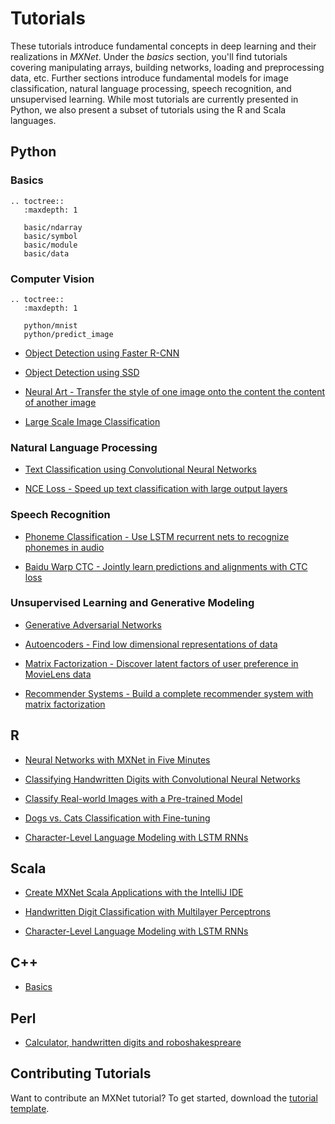 # Tutorials

These tutorials introduce fundamental concepts in deep learning and their realizations in _MXNet_. Under the _basics_ section, you'll find tutorials covering manipulating arrays, building networks, loading and preprocessing data, etc. Further sections introduce fundamental models for image classification, natural language processing, speech recognition, and unsupervised learning. While most tutorials are currently presented in Python, we also present a subset of tutorials using the R and Scala languages.


## Python

### Basics

```eval_rst
.. toctree::
   :maxdepth: 1

   basic/ndarray
   basic/symbol
   basic/module
   basic/data
```

### Computer Vision

```eval_rst
.. toctree::
   :maxdepth: 1

   python/mnist
   python/predict_image
```

- [Object Detection using Faster R-CNN](https://github.com/dmlc/mxnet/tree/master/example/rcnn)

- [Object Detection using SSD](https://github.com/dmlc/mxnet/tree/master/example/ssd)

- [Neural Art - Transfer the style of one image onto the content the content of another image](https://github.com/dmlc/mxnet/tree/master/example/neural-style)

- [Large Scale Image Classification](https://github.com/dmlc/mxnet/tree/master/example/image-classification)

### Natural Language Processing

- [Text Classification using Convolutional Neural Networks](http://mxnet.io/tutorials/nlp/cnn.html)

- [NCE Loss - Speed up text classification with large output layers](http://mxnet.io/tutorials/nlp/nce_loss.html)

### Speech Recognition

- [Phoneme Classification - Use LSTM recurrent nets to recognize phonemes in audio](http://mxnet.io/tutorials/speech_recognition/speech_lstm.html)

- [Baidu Warp CTC - Jointly learn predictions and alignments with CTC loss](http://mxnet.io/tutorials/speech_recognition/baidu_warp_ctc.html)

### Unsupervised Learning and Generative Modeling

- [Generative Adversarial Networks](http://mxnet.io/tutorials/unsupervised_learning/gan.html)

- [Autoencoders - Find low dimensional representations of data](http://mxnet.io/tutorials/unsupervised_learning/auto_encoders.html)

- [Matrix Factorization - Discover latent factors of user preference in MovieLens data](http://mxnet.io/tutorials/python/matrix_factorization.html)

- [Recommender Systems - Build a complete recommender system with matrix factorization](http://mxnet.io/tutorials/general_ml/recommendation_systems.html)


## R

- [Neural Networks with MXNet in Five Minutes](http://mxnet.io/tutorials/r/fiveMinutesNeuralNetwork.html)

- [Classifying Handwritten Digits with Convolutional Neural Networks](http://mxnet.io/tutorials/r/mnistCompetition.html)

- [Classify Real-world Images with a Pre-trained Model](http://mxnet.io/tutorials/r/classifyRealImageWithPretrainedModel.html)

- [Dogs vs. Cats Classification with Fine-tuning](https://statist-bhfz.github.io/cats_dogs_finetune)

- [Character-Level Language Modeling with LSTM RNNs](http://mxnet.io/tutorials/r/charRnnModel.html)


## Scala

- [Create MXNet Scala Applications with the IntelliJ IDE](http://mxnet.io/tutorials/scala/mxnet_scala_on_intellij.html)

- [Handwritten Digit Classification with Multilayer Perceptrons](http://mxnet.io/tutorials/scala/mnist.html)

- [Character-Level Language Modeling with LSTM RNNs](http://mxnet.io/tutorials/scala/char_lstm.html)

## C++

- [Basics](http://mxnet.io/tutorials/c++/basics.html)

## Perl

- [Calculator, handwritten digits and roboshakespreare](http://blogs.perl.org/users/sergey_kolychev/2017/04/machine-learning-in-perl-part2-a-calculator-handwritten-digits-and-roboshakespeare.html)

## Contributing Tutorials

Want to contribute an MXNet tutorial? To get started, download the [tutorial template](https://github.com/dmlc/mxnet/tree/master/example/MXNetTutorialTemplate.ipynb).
